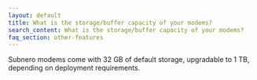 ```yaml
---
layout: default
title: What is the storage/buffer capacity of your modems?
search_content: What is the storage/buffer capacity of your modems?
faq_section: other-features
---
```


Subnero modems come with 32 GB of default storage, upgradable to 1 TB, depending on deployment requirements.
